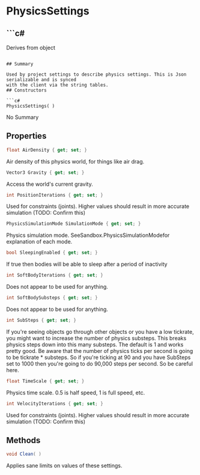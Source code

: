 # PhysicsSettings

## ```c#
Derives from object
```

## Summary

Used by project settings to describe physics settings. This is Json serializable and is synced
with the client via the string tables.
## Constructors

```c#
PhysicsSettings( ) 
```
No Summary
## Properties

```c#
float AirDensity { get; set; } 
```
Air density of this physics world, for things like air drag.
```c#
Vector3 Gravity { get; set; } 
```
Access the world's current gravity.
```c#
int PositionIterations { get; set; } 
```
Used for constraints (joints). Higher values should result in more accurate simulation (TODO: Confirm this)
```c#
PhysicsSimulationMode SimulationMode { get; set; } 
```
Physics simulation mode. SeeSandbox.PhysicsSimulationModefor explanation of each mode.
```c#
bool SleepingEnabled { get; set; } 
```
If true then bodies will be able to sleep after a period of inactivity
```c#
int SoftBodyIterations { get; set; } 
```
Does not appear to be used for anything.
```c#
int SoftBodySubsteps { get; set; } 
```
Does not appear to be used for anything.
```c#
int SubSteps { get; set; } 
```
If you're seeing objects go through other objects or you have a low tickrate, you might want to increase the number of physics substeps.
This breaks physics steps down into this many substeps. The default is 1 and works pretty good.
Be aware that the number of physics ticks per second is going to be tickrate * substeps.
So if you're ticking at 90 and you have SubSteps set to 1000 then you're going to do 90,000 steps per second. So be careful here.
```c#
float TimeScale { get; set; } 
```
Physics time scale. 0.5 is half speed, 1 is full speed, etc.
```c#
int VelocityIterations { get; set; } 
```
Used for constraints (joints). Higher values should result in more accurate simulation (TODO: Confirm this)
## Methods

```c#
void Clean( ) 
```
Applies sane limits on values of these settings.
